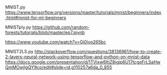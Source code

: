 MNIST.py
https://www.tensorflow.org/versions/master/tutorials/mnist/beginners/index.html#mnist-for-ml-beginners

MNISTply.py
https://github.com/random-forests/tutorials/blob/master/ep7.ipynb

https://www.youtube.com/watch?v=Gj0iyo265bc

MNIST2LS.py
http://stackoverflow.com/questions/38136961/how-to-create-2-layers-neural-network-using-tensorflow-and-python-on-mnist-data
https://docs.google.com/presentation/d/1TVixw6ItiZ8igjp6U17tcgoFrLSaHwQmMOwjlgQY9co/edit#slide=id.g110257a6da_0_855
